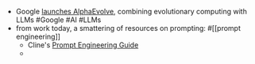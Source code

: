 - Google [launches AlphaEvolve](https://deepmind.google/discover/blog/alphaevolve-a-gemini-powered-coding-agent-for-designing-advanced-algorithms/), combining evolutionary computing with LLMs #Google #AI #LLMs
- from work today, a smattering of resources on prompting: #[[prompt engineering]]
	- Cline's [Prompt Engineering Guide](https://docs.cline.bot/improving-your-prompting-skills/prompting)
	-